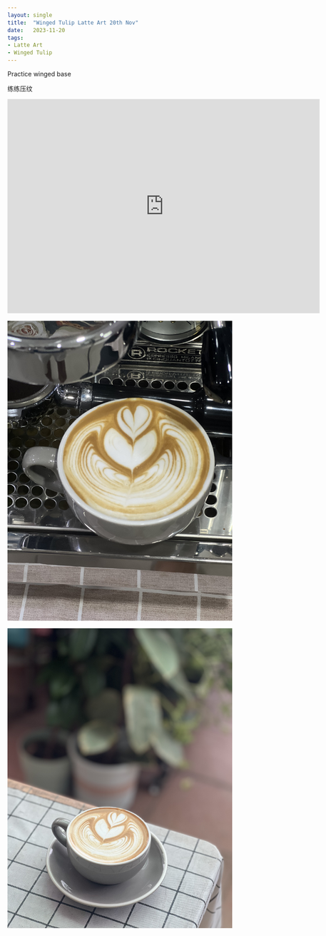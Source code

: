 ```yaml
---
layout: single
title:  "Winged Tulip Latte Art 20th Nov"
date:   2023-11-20
tags:
- Latte Art
- Winged Tulip
---
```



Practice winged base

练练压纹



<div class="embed-container">
  <iframe
      src="https://www.youtube.com/embed/KAjRNvJvymo"
      width="700"
      height="480"
      frameborder="0"
      allowfullscreen="true">
  </iframe>
</div>



![](/assets/img/2023/11/20/IMG_0209.jpg)

![](/assets/img/2023/11/20/IMG_0211.jpg)


